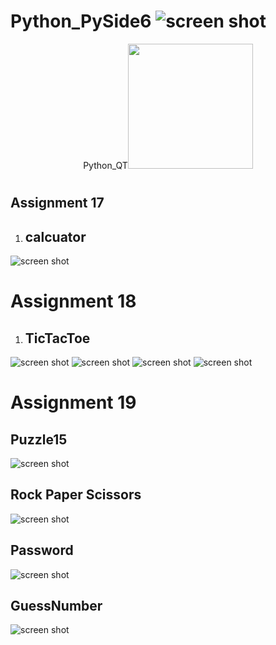 # Python_PySide6 ![screen shot](https://doc.qt.io/qtforpython-6/_static/qtforpython.ico)

<p align="center">Python_QT<a href="https://www.qt.io" target="_blank"><img src="https://seeklogo.com/images/Q/qt-small-logo-E980A7F727-seeklogo.com.png" width="200"></a></p><p></p>

# 

## Assignment 17
1. ## **calcuator**
![screen shot](https://github.com/Mohammadnematizade/Python_Qt/blob/main/Python_Qt/session17/calcuator/s/2.png)
# Assignment 18
1. ## **TicTacToe**
![screen shot](https://github.com/Mohammadnematizade/Python_Qt/blob/main/se18/TicTacToe/img/1.png)
![screen shot](https://github.com/Mohammadnematizade/Python_Qt/blob/main/se18/TicTacToe/img/2.png)
![screen shot](https://github.com/Mohammadnematizade/Python_Qt/blob/main/se18/TicTacToe/img/3.png)
![screen shot](https://github.com/Mohammadnematizade/Python_Qt/blob/main/se18/TicTacToe/img/4.png)

# Assignment 19
 ## **Puzzle15**
![screen shot](https://raw.githubusercontent.com/Mohammadnematizade/Python_Qt/main/session19/img/pazzl19.png)
 ## **Rock Paper Scissors**
![screen shot](https://raw.githubusercontent.com/Mohammadnematizade/Python_Qt/main/session19/img/rock.png)
 ## **Password**
![screen shot](https://raw.githubusercontent.com/Mohammadnematizade/Python_Qt/main/session19/img/password.png)

 ## **GuessNumber**
![screen shot](https://raw.githubusercontent.com/Mohammadnematizade/Python_Qt/main/session19/img/main.png)
